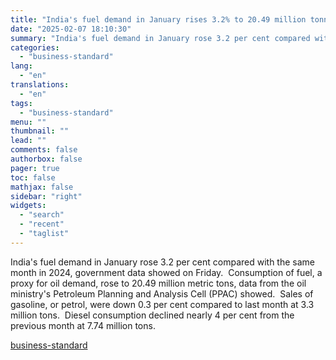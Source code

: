 ```yaml
---
title: "India's fuel demand in January rises 3.2% to 20.49 million tonnes"
date: "2025-02-07 18:10:30"
summary: "India's fuel demand in January rose 3.2 per cent compared with the same month in 2024, government data showed on Friday. Consumption of fuel, a proxy for oil demand, rose to 20.49 million metric tons, data from the oil ministry's Petroleum Planning and Analysis Cell (PPAC) showed. Sales of gasoline,..."
categories:
  - "business-standard"
lang:
  - "en"
translations:
  - "en"
tags:
  - "business-standard"
menu: ""
thumbnail: ""
lead: ""
comments: false
authorbox: false
pager: true
toc: false
mathjax: false
sidebar: "right"
widgets:
  - "search"
  - "recent"
  - "taglist"
---
```


India's fuel demand in January rose 3.2 per cent compared with the same month in 2024, government data showed on Friday. 
Consumption of fuel, a proxy for oil demand, rose to 20.49 million metric tons, data from the oil ministry's Petroleum Planning and Analysis Cell (PPAC) showed. 
Sales of gasoline, or petrol, were down 0.3 per cent compared to last month at 3.3 million tons. 
Diesel consumption declined nearly 4 per cent from the previous month at 7.74 million tons.

[business-standard](https://www.business-standard.com/industry/news/india-s-fuel-demand-in-january-rises-3-2-to-20-49-million-tonnes-125020700916_1.html)
